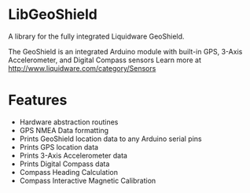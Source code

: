 LibGeoShield
===========

A library for the fully integrated Liquidware GeoShield.

The GeoShield is an integrated Arduino module with built-in
              GPS, 3-Axis Accelerometer, and Digital Compass sensors
              Learn more at http://www.liquidware.com/category/Sensors

Features
========

* Hardware abstraction routines
* GPS NMEA Data formatting
* Prints GeoShield location data to any Arduino serial pins
* Prints GPS location data
* Prints 3-Axis Accelerometer data
* Prints Digital Compass data
* Compass Heading Calculation
* Compass Interactive Magnetic Calibration
